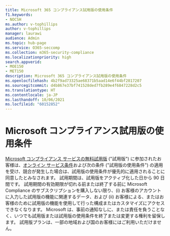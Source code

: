 ```yaml
---
title: Microsoft 365 コンプライアンス試用版の使用条件
f1.keywords:
- NOCSH
ms.author: v-tophillips
author: v-tophillips
manager: laurawi
audience: Admin
ms.topic: hub-page
ms.service: O365-seccomp
ms.collection: m365-security-compliance
ms.localizationpriority: high
search.appverid:
- MOE150
- MET150
description: Microsoft 365 コンプライアンス試用版の使用条件
ms.openlocfilehash: 4b2f9ad73325ae68371b5aad14e6f44bf2817207
ms.sourcegitcommit: d4b867e37bf741528ded7fb289e4f6847228d2c5
ms.translationtype: HT
ms.contentlocale: ja-JP
ms.lasthandoff: 10/06/2021
ms.locfileid: "60152852"
---
```

# <a name="microsoft-compliance-trial-terms-and-conditions"></a>Microsoft コンプライアンス試用版の使用条件

[Microsoft コンプライアンス サービスの無料試用版](compliance-easy-trials.md) ("試用版") に参加されたお客様は、[オンライン サービス条件](https://go.microsoft.com/fwlink/?linkid=2108910)および次の条件 ("試用版の使用条件") の適用を受け、競合が発生した場合は、試用版の使用条件が優先的に適用されることに同意したとみなされます。 試用期間は、試用版をアクティブ化した日から 90 日間です。 試用期間の有効期限が切れる前または終了する前に Microsoft Compliance のサブスクリプションを購入しない限り、(i) お客様のアカウントに入力した試用版の機能に関連するデータ、および (ii) お客様による、またはお客様のために試用版の機能を使用して行った構成またはカスタマイズにアクセスできなくなります。 Microsoft は、事前の通知なしに、または責任を負うことなく、いつでも試用版または試用版の使用条件を終了または変更する権利を留保します。 試用版プランは、一部の地域および国のお客様にはご利用いただけません。
